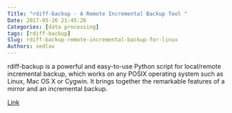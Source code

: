 ```yaml
---
Title: "rdiff-backup - A Remote Incremental Backup Tool "
Date: 2017-05-26 21:45:26
Categories: [data processing]
tags: [rdiff-backup]
Slug: rdiff-backup-remote-incremental-backup-for-linux
Authors: sedlav
---
```


rdiff-backup is a powerful and easy-to-use Python script for local/remote incremental backup, which works on any POSIX operating system such as Linux, Mac OS X or Cygwin. It brings together the remarkable features of a mirror and an incremental backup.

[Link](https://www.tecmint.com/rdiff-backup-remote-incremental-backup-for-linux/)
